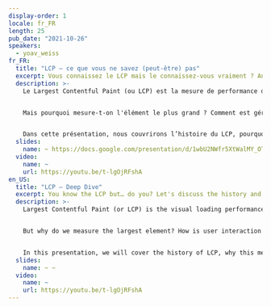 ```yaml
---
display-order: 1
locale: fr_FR
length: 25
pub_date: "2021-10-26"
speakers:
  - yoav_weiss
fr_FR:
  title: "LCP – ce que vous ne savez (peut-être) pas"
  excerpt: Vous connaissez le LCP mais le connaissez-vous vraiment ? Analysons ensemble l'histoire et le fonctionnement de cet indicateur en perpétuelle évolution.
  description: >-
    Le Largest Contentful Paint (ou LCP) est la mesure de performance de chargement visuelle qui fait partie des Core Web Vitals. Le LCP mesure le temps que votre page web prend à charger l’image ou l'élément texte le plus grand et à le montrer à l'utilisateur.


    Mais pourquoi mesure-t-on l'élément le plus grand ? Comment est gérée l’interaction avec l’utilisateur ? Le chargement progressif des images ? Et les vidéos ?


    Dans cette présentation, nous couvrirons l’histoire du LCP, pourquoi cette mesure a été choisie comme représentante du chargement visuel, sa définition, comment elle a évolué jusqu'à aujourd'hui, et comment elle continue d'évoluer.
  slides:
    name: ~ https://docs.google.com/presentation/d/1wbU2NWfr5XtWalMY_OTXUqhfOQx-J1hwYPLhIX7XTr8/edit?usp=sharing
  video:
    name: ~
    url: https://youtu.be/t-lgOjRFshA
en_US:
  title: "LCP – Deep Dive"
  excerpt: You know the LCP but… do you? Let's discuss the history and the way this constantly evolving metric works.
  description: >-
    Largest Contentful Paint (or LCP) is the visual loading performance metric that is part of the Core Web Vitals. LCP measures the time it takes for your web page to load the largest image or text element and show it to the user.


    But why do we measure the largest element? How is user interaction handled? Progressive loading of images? What about videos?


    In this presentation, we will cover the history of LCP, why this metric was chosen as a representative of visual loading, its definition, how it has evolved to the present day, and how it continues to evolve.
  slides:
    name: ~ ~
  video:
    name: ~
    url: https://youtu.be/t-lgOjRFshA
---
```

